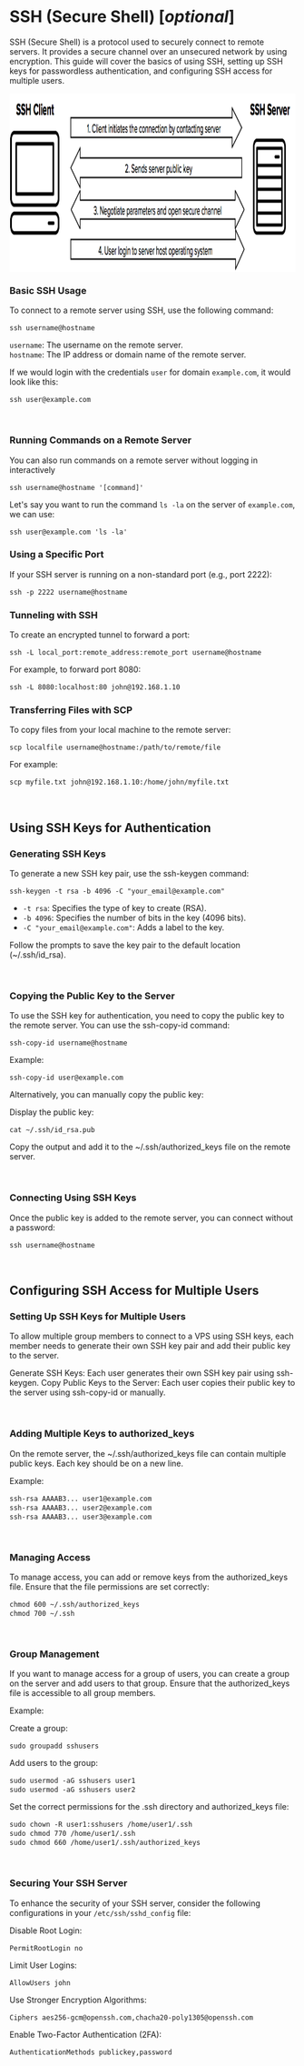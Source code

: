 # SSH (Secure Shell) [*optional*]

SSH (Secure Shell) is a protocol used to securely connect to remote servers. It provides a secure channel over an unsecured network by using encryption. This guide will cover the basics of using SSH, setting up SSH keys for passwordless authentication, and configuring SSH access for multiple users.

<img align="center" height="314px" src="./assets/images/ssh-example.webp">

<br>

### Basic SSH Usage
To connect to a remote server using SSH, use the following command:

    ssh username@hostname

`username`: The username on the remote server. \
`hostname`: The IP address or domain name of the remote server.

If we would login with the credentials `user` for domain `example.com`, it would look like this:
    
    ssh user@example.com

<br>

### Running Commands on a Remote Server
You can also run commands on a remote server without logging in interactively

    ssh username@hostname '[command]'

Let's say you want to run the command `ls -la` on the server of `example.com`, we can use:

    ssh user@example.com 'ls -la'


### Using a Specific Port
If your SSH server is running on a non-standard port (e.g., port 2222):

    ssh -p 2222 username@hostname


### Tunneling with SSH
To create an encrypted tunnel to forward a port:

    ssh -L local_port:remote_address:remote_port username@hostname


For example, to forward port 8080:

    ssh -L 8080:localhost:80 john@192.168.1.10


### Transferring Files with SCP
To copy files from your local machine to the remote server:

    scp localfile username@hostname:/path/to/remote/file

For example:

    scp myfile.txt john@192.168.1.10:/home/john/myfile.txt


<br>

## Using SSH Keys for Authentication
### Generating SSH Keys
To generate a new SSH key pair, use the ssh-keygen command:

    ssh-keygen -t rsa -b 4096 -C "your_email@example.com"

- `-t rsa`: Specifies the type of key to create (RSA).
- `-b 4096`: Specifies the number of bits in the key (4096 bits).
- `-C "your_email@example.com"`: Adds a label to the key.

Follow the prompts to save the key pair to the default location (~/.ssh/id_rsa).

<br>

### Copying the Public Key to the Server
To use the SSH key for authentication, you need to copy the public key to the remote server. You can use the ssh-copy-id command:

    ssh-copy-id username@hostname

Example:

    ssh-copy-id user@example.com

Alternatively, you can manually copy the public key:

Display the public key:

    cat ~/.ssh/id_rsa.pub

Copy the output and add it to the ~/.ssh/authorized_keys file on the remote server.

<br>

### Connecting Using SSH Keys
Once the public key is added to the remote server, you can connect without a password:

    ssh username@hostname
<br>


## Configuring SSH Access for Multiple Users
### Setting Up SSH Keys for Multiple Users
To allow multiple group members to connect to a VPS using SSH keys, each member needs to generate their own SSH key pair and add their public key to the server.

Generate SSH Keys: Each user generates their own SSH key pair using ssh-keygen.
Copy Public Keys to the Server: Each user copies their public key to the server using ssh-copy-id or manually.

<br>

### Adding Multiple Keys to authorized_keys
On the remote server, the ~/.ssh/authorized_keys file can contain multiple public keys. Each key should be on a new line.

Example:

    ssh-rsa AAAAB3... user1@example.com
    ssh-rsa AAAAB3... user2@example.com
    ssh-rsa AAAAB3... user3@example.com

<br>

### Managing Access
To manage access, you can add or remove keys from the authorized_keys file. Ensure that the file permissions are set correctly:

    chmod 600 ~/.ssh/authorized_keys
    chmod 700 ~/.ssh

<br>

### Group Management
If you want to manage access for a group of users, you can create a group on the server and add users to that group. Ensure that the authorized_keys file is accessible to all group members.

Example:

Create a group:

    sudo groupadd sshusers

Add users to the group:

    sudo usermod -aG sshusers user1
    sudo usermod -aG sshusers user2

Set the correct permissions for the .ssh directory and authorized_keys file:

    sudo chown -R user1:sshusers /home/user1/.ssh
    sudo chmod 770 /home/user1/.ssh
    sudo chmod 660 /home/user1/.ssh/authorized_keys

<br>

### Securing Your SSH Server
To enhance the security of your SSH server, consider the following configurations in your `/etc/ssh/sshd_config` file:

Disable Root Login:

    PermitRootLogin no

Limit User Logins:

    AllowUsers john
    
Use Stronger Encryption Algorithms:

    Ciphers aes256-gcm@openssh.com,chacha20-poly1305@openssh.com

Enable Two-Factor Authentication (2FA):

    AuthenticationMethods publickey,password